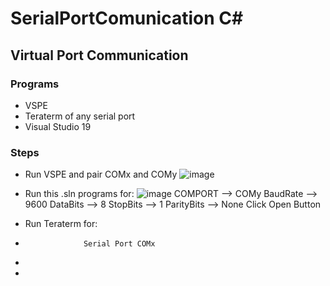 # SerialPortComunication C#

## Virtual Port Communication

### Programs
- VSPE
- Teraterm of any serial port
- Visual Studio 19

### Steps
- Run VSPE and pair COMx and COMy
![image](https://user-images.githubusercontent.com/70964563/139351182-5045e307-66bb-4fb3-aaf6-a5538213f405.png)

- Run this .sln programs for:
![image](https://user-images.githubusercontent.com/70964563/139348841-6c8ce3c1-1e70-4332-9550-9492ecffd9ab.png) 
COMPORT --> COMy
BaudRate --> 9600
DataBits --> 8
StopBits --> 1
ParityBits --> None
Click Open Button

- Run Teraterm for:
-                  Serial Port COMx
-                  
-                  
